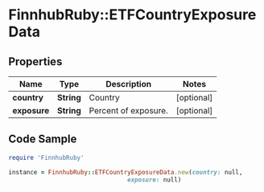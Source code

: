 # FinnhubRuby::ETFCountryExposureData

## Properties

Name | Type | Description | Notes
------------ | ------------- | ------------- | -------------
**country** | **String** | Country | [optional] 
**exposure** | **String** | Percent of exposure. | [optional] 

## Code Sample

```ruby
require 'FinnhubRuby'

instance = FinnhubRuby::ETFCountryExposureData.new(country: null,
                                 exposure: null)
```


